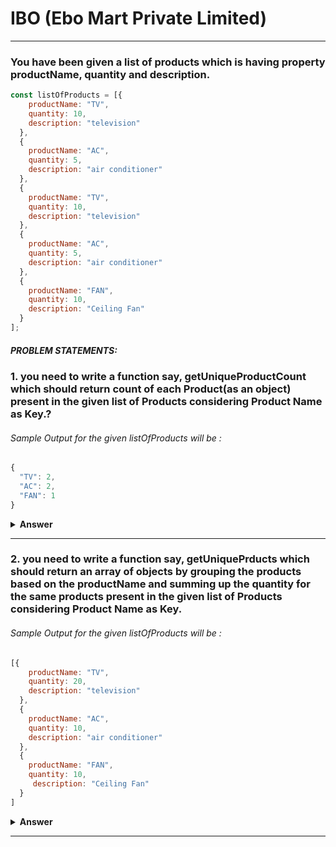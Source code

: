 # IBO (Ebo Mart Private Limited)

<div>

---

### You have been given a list of products which is having property productName, quantity and description.

```javascript
const listOfProducts = [{
    productName: "TV",
    quantity: 10,
    description: "television"
  },
  {
    productName: "AC",
    quantity: 5,
    description: "air conditioner"
  },
  {
    productName: "TV",
    quantity: 10,
    description: "television"
  },
  {
    productName: "AC",
    quantity: 5,
    description: "air conditioner"
  },
  {
    productName: "FAN",
    quantity: 10,
    description: "Ceiling Fan"
  }
];

```

##### PROBLEM STATEMENTS:

### 1. you need to write a function say, getUniqueProductCount which should return count of each Product(as an object) present in the given list of Products considering Product Name as Key.?

###### Sample Output for the given listOfProducts will be :

```javascript
{
  "TV": 2,
  "AC": 2,
  "FAN": 1
}

```

<details><summary><b>Answer</b></summary>
<p>

#### Answer:

```javascript
let obj = {};

for(let i=0; i<listOfProducts.length;i++){
    obj[listOfProducts[i].productName]?obj[listOfProducts[i].productName] +=1: obj[listOfProducts[i].productName] = 1;
}

console.log(obj)


```
###### output:

```javascript
{
  AC: 2,
  FAN: 1,
  TV: 2
}


```

</p>
</details>

---

### 2. you need to write a function say, getUniquePrducts which should return an array of objects by grouping the products based on the productName and summing up the quantity for the same products present in the given list of Products considering Product Name as Key.

###### Sample Output for the given listOfProducts will be :

```javascript
[{
    productName: "TV",
    quantity: 20,
    description: "television"
  },
  {
    productName: "AC",
    quantity: 10,
    description: "air conditioner"
  },
  {
    productName: "FAN",
    quantity: 10,
     description: "Ceiling Fan"
  }
]

```

<details><summary><b>Answer</b></summary>
<p>

#### Answer:

```javascript
let obj = {};

for(let i=0; i<listOfProducts.length;i++){
    obj[listOfProducts[i].productName]?obj[listOfProducts[i].productName] +=1: obj[listOfProducts[i].productName] = 1;
}

console.log(obj)


```
###### output:

```javascript
{
  AC: 2,
  FAN: 1,
  TV: 2
}


```

</p>
</details>

---


</div>